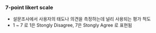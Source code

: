 ### 7-point likert scale

- 설문조사에서 사용자의 태도나 의견을 측정하는데 널리 사용되는 평가 척도
- 1 ~ 7 로 1은 Stongly Disagree, 7은 Stongly Agree 로 표현됨